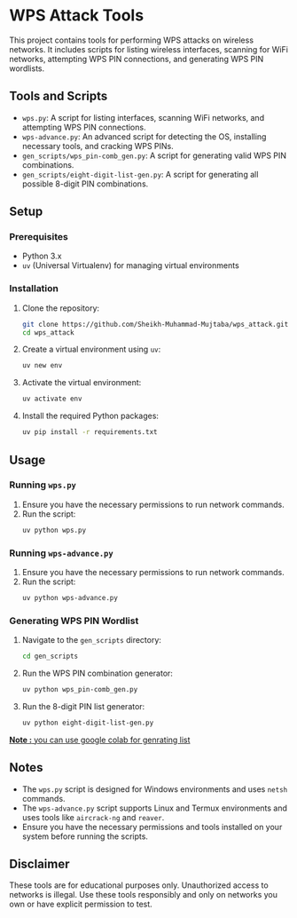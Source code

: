 # WPS Attack Tools

This project contains tools for performing WPS attacks on wireless networks. It includes scripts for listing wireless interfaces, scanning for WiFi networks, attempting WPS PIN connections, and generating WPS PIN wordlists.

## Tools and Scripts

- `wps.py`: A script for listing interfaces, scanning WiFi networks, and attempting WPS PIN connections.
- `wps-advance.py`: An advanced script for detecting the OS, installing necessary tools, and cracking WPS PINs.
- `gen_scripts/wps_pin-comb_gen.py`: A script for generating valid WPS PIN combinations.
- `gen_scripts/eight-digit-list-gen.py`: A script for generating all possible 8-digit PIN combinations.

## Setup

### Prerequisites

- Python 3.x
- `uv` (Universal Virtualenv) for managing virtual environments

### Installation

1. Clone the repository:
    ```sh
    git clone https://github.com/Sheikh-Muhammad-Mujtaba/wps_attack.git
    cd wps_attack
    ```

2. Create a virtual environment using `uv`:
    ```sh
    uv new env
    ```

3. Activate the virtual environment:
    ```sh
    uv activate env
    ```

4. Install the required Python packages:
    ```sh
    uv pip install -r requirements.txt
    ```

## Usage

### Running `wps.py`

1. Ensure you have the necessary permissions to run network commands.
2. Run the script:
    ```sh
    uv python wps.py
    ```

### Running `wps-advance.py`

1. Ensure you have the necessary permissions to run network commands.
2. Run the script:
    ```sh
    uv python wps-advance.py
    ```

### Generating WPS PIN Wordlist

1. Navigate to the `gen_scripts` directory:
    ```sh
    cd gen_scripts
    ```

2. Run the WPS PIN combination generator:
    ```sh
    uv python wps_pin-comb_gen.py
    ```

3. Run the 8-digit PIN list generator:
    ```sh
    uv python eight-digit-list-gen.py
    ```
[**Note :**  you can use google colab for genrating list](#)

## Notes

- The `wps.py` script is designed for Windows environments and uses `netsh` commands.
- The `wps-advance.py` script supports Linux and Termux environments and uses tools like `aircrack-ng` and `reaver`.
- Ensure you have the necessary permissions and tools installed on your system before running the scripts.

## Disclaimer

These tools are for educational purposes only. Unauthorized access to networks is illegal. Use these tools responsibly and only on networks you own or have explicit permission to test.
